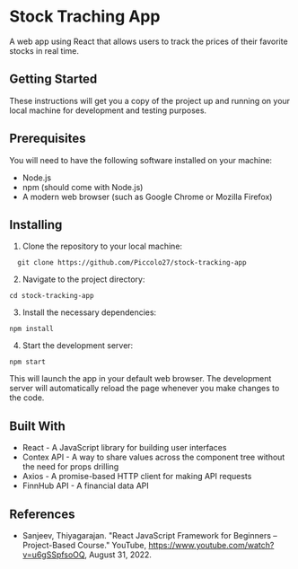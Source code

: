 
# Stock Traching App

A web app using React that allows users to track the prices of their favorite stocks in real time.


## Getting Started

These instructions will get you a copy of the project up and running on your local machine for development and testing purposes.
## Prerequisites

You will need to have the following software installed on your machine:

- Node.js
- npm (should come with Node.js)
- A modern web browser (such as Google Chrome or Mozilla Firefox)

## Installing

1. Clone the repository to your local machine:

```
  git clone https://github.com/Piccolo27/stock-tracking-app

```

2. Navigate to the project directory:

```
cd stock-tracking-app

```

3. Install the necessary dependencies:

```
npm install

```

4. Start the development server:

```
npm start

```

This will launch the app in your default web browser. The development server will automatically reload the page whenever you make changes to the code.


## Built With

- React - A JavaScript library for building user interfaces
- Contex API - A way to share values across the component tree without the need for props drilling
- Axios -  A promise-based HTTP client for making API requests
- FinnHub API - A financial data API
## References

-  Sanjeev, Thiyagarajan. "React JavaScript Framework for Beginners – Project-Based Course." YouTube, https://www.youtube.com/watch?v=u6gSSpfsoOQ, August 31, 2022. 